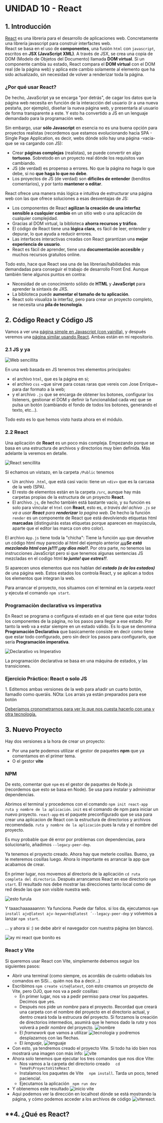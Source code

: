# **UNIDAD 10 - React**

## **1. Introducción**

[React](https://es.react.dev/) es una libreria para el desarrollo de aplicaciones web. Concretamente una librería javascript para construir interfactes web.  
React se basa en el uso de **componentes**, una fusión  `html` con `javascript`, escritos en **JSX (JavaScript XML)**. A través de JSX, se crea una copia de DOM (Modelo de Objetos del Documento) llamada **DOM virtual**. Si un componente cambia su estado, React compara el **DOM virtual** con el DOM real (de la página web) y aplica este cambio solamente al elemento que ha sido actualizado, sin necesidad de volver a renderizar toda la página.

### ¿Por qué usar **React**?
De hecho, JavaScript ya se encarga "por detrás", de cagar los datos que la página web necesita en función de la interacción del usuario (ir a una nueva pestaña, por ejemplo), diseñar la nueva página web, y presentarla al usuario de forma transparente a este. Y esto ha convertido a JS en un lenguaje demandado para la programación web.

Sin embargo, usar **sólo Javascript** en esencia no es una buena opción para proyectos realistas (recordemos que estamos evolucionando hacia SPA - Single Page Application, es decir, webs dónde sólo hay una página -vacia- que se va cargando con JS):

  - Crear **páginas complejas** (realistas), se puede convertir en algo **tortuoso**. Sobretodo en un proyecto real dónde los requisitos van cambiando.
  - JS (de verdad) es propenso a errores. No que la página no haga lo que debe, si no **que haga lo que no debe**.
  - Los proyectos de JS (de verdad) son **dificiles de entender** (benditos comentarios), y por tanto **mantener o editar**.
  

React ofrece una manera más lógica e intuitiva de estructurar una página web con las que ofrece soluciones a esas desventajas de JS:

  - Los componentes de React **agilizan la creación de una interfaz sensible a cualquier cambio** en un sitio web o una aplicación de cualquier complejidad.
  - Gracias al DOM virtual, la biblioteca **ahorra recursos y tráfico**.
  - El código de React tiene una **lógica clara**, es fácil de leer, entender y depurar, lo que ayuda a reducir errores.
  - Las interfaces interactivas creadas con React garantizan una **mejor experiencia de usuario**.
  - React es fácil de aprender, tiene una **documentación accesible** y muchos recursos gratuitos online.
  
Todo esto, hace que React sea una de las librerias/habilidades más demandadas para conseguir el trabajo de desarrollo Front End. Aunque también tiene algunos puntos en contra:

  - Necesidad de un conocimiento sólido de **HTML** y **JavaScript** para aprender la sintaxis de JXS.
  - La biblioteca puede **aumentar el tamaño de tu aplicación**.
  - React solo visualiza la interfaz, pero para crear un proyecto completo, se necesita una **pila de tecnología**.


## **2. Código React y Código JS**

Vamos a ver una [página simple en Javascript (con vainilla)](https://codesandbox.io/p/devbox/hg2rkw), y después veremos una [página similar usando React](https://codesandbox.io/p/devbox/88hszh). 
Ambas están en mi repositorio.

### **2.1 JS y ya**

![Web sencillita](img/websimple.jpg)

En una web basada en JS tenemos tres elementos principales: 

  - el archivo `html`, que es la página en si; 
  - el archivo `css` ~que sirve para cosas raras que vereis con Jose Enrique~ para dar formato a la web; 
  - y el archivo `.js` que se encarga de obtener los botones, configurar los listeners, gestionar el DOM y definir la funcionalidad cada vez que se pulsa un botón (cambiando el fondo de todos los botones, generando el texto, etc...). 

Todo esto es lo que hemos visto hasta ahora en el módulo.

### **2.2 React**

Una aplicación de **React** es un poco más compleja. Empezando porque se basa en una estructura de archivos y directorios muy bien definida. Más adelante la veremos en detalle.

![React sencillita](img/reactsimple.jpg)


Si echamos un vistazo, en la carpeta `/Public` tenemos 

- Un archivo `.html`, que está casi vacio: tiene un `<div>` que  es la carcasa de la web (SPA).
- El resto de elementos están en la carpeta `/src`, aunque hay más carpetas propias de la estructura de un proyecto **React**.
- El archivo`.js`, de hecho también está bastante vacío, y su función es solo para vincular el `html` con **React**, esto es, *a través del achivo `.js` se va a usar **React** para **renderizar** la pagina web*. De hecho la función `render` es un componente de React que está devolviendo etiquetas html **marcadas** (distinguirás estas etiquetas porque aparecen en mayúscula, aparte que el editor las marca con otro color). 

El archivo `App.js` tiene toda la "chicha": Tiene la función `app` que devuelve un código html muy parecido al html del ejemplo anterior ***¡¡¡¡Se está mezclando html con js!!!! ¡¡ay dios mio!!***. Por otra parte, no tenemos las instrucciones JavaScript pero si que tenemos algunas sentencias JS mezcladas en el codigo html ***to junto! que estres!!***. 

Si aparecen unos elementos que nos hablan del ***estado (o de los estados)*** de una página web. Estos estados los controla React, y se aplican a todos los elementos que integran la web.

 Para arrancar el proyecto, nos situamos con el terminal en la carpeta *react* y ejecuta el comando `npm start`.

### Programaciòn declarativa vs imperativa

En React se programa o configura el estado en el que tiene que estar todos los componentes de la página, no los pasos para llegar a ese estado. Por tanto la web va a estar siempre en un estado válido. Es lo que se denomina **Programación Declarativa** que basicamente consiste en decir como tiene que estar todo configurado, pero sin decir los pasos para configurarlo, que sería **Programación imperativa**.

![Declarativo vs Imperativo](img/decvsimp.png)

La programación declarativa se basa en una máquina de estados, y las transiciones.

<div class="exercise-box">
    <h3><i class="fas fa-laptop-code"></i> Ejercicio Práctico: React o solo JS</h3>
    <p>1. Editemos ambas versiones de la web para añadir un cuarto botón, llamadlo como queráis. 
    NOta: Los arrais ya están preparados para ese botón</p>
    <p><u>Deberíamos cronometrarnos para ver lo que nos cuesta hacerlo con una y otra tecnología.</u></p>
</div>

## **3. Nuevo Proyecto**

Hay dos versiones a la hora de crear un proyecto: 

  - Por una parte podemos utilizar el gestor de paquetes **npm** que ya comentamos en el primer tema.
  - O el gestor **vite**

### **NPM**

De esto, comentar que `npm` es el gestor de paquetes de Node.js (recordemos que esto se basa en Node). Se usa para instalar y administrar dependencias.

Abrimos el terminal y procedemos con el comando `npm init react-app ruta y nombre de la aplicación`. 
`init` es el comando de npm para iniciar un nuevo proyecto. `react-app` es el paquete preconfigurado que se usa para crear una aplicacion de React con la estructura de directorios y archivos recomendada. `ruta y nombre de la aplicación` pues la ruta y el nombre del proyecto.

Es muy probable que dé error por problemas con dependencias, para solucionarlo, añadimos `--legacy-peer-dep`.

Ya tenemos el proyecto creado. Ahora hay que meterle cosillas. Bueno, ya le meteremos cosillas luego. Ahora lo importante es arrancar la app que acabamos de crear.

En primer lugar, nos movemos al directorio de la aplicación `cd ruta completa del directorio`. Después arrancamos React en ese directorio `npm start`. El resultado nos debe mostrar las direcciones tanto local como de red desde las que son visible nuestra web.

![esto furula](img/direcciones.jpg)

Y taaachaaaaaannn: Ya funciona.
 Puede dar fallos. si los da, ejecutamos `npm install ajv@latest ajv-keywords@latest ´--legacy-peer-dep` y volvemos a lanzar `npm start`.



... y ahora si :) se debe abrir el navegador con nuestra página (en blanco).

![ay mi react que bonito es](img/quebonito.jpg)

### **React y Vite**

Si queremos usar React con Vite, simplemente debemos seguir los siguientes pasos:


   - Abrir una terminal (como siempre, os acordáis de cuánto odiabais los comandos en SiSi... quién nos iba a decir...)
   - Escribimos `npm create vite@latest`, con esto creamos un proyecto de Vite, pero OJO, que nos va a pedir cosillas:
      - En primer lugar, nos va a pedir permiso para crear los paquetes. Decimos que `y`es.
      - Después nos pide un *nombre* para el proyecto. Recordad que creará una carpeta con el nombre del proyecto en el directorio actual, y dentro creará toda la estrucura del proyecto. Si forzamos la creación de directorios intermedios, asumirá que le hemos dado la *ruta* y nos volverá a pedir *nombre* del proyecto. ![nombre](img/nombre.jpg)
      - El *framework* que vamos a utilizar ![tecnologia](img/tecnologia.jpg) y podremos desplazarnos con las flechas.
      - El *lenguaje*, ![lenguaje](img/lenguaje.jpg)
  - Con esto, ya tendremos creado el proyecto Vite. Si todo ha ido bien nos mostrará una imagen con más info: ![vite](img/vitecreado.jpg)
   - Ahora solo tenemos que ejecutar los tres comandos que nos dice Vite:
     - Nos vamos a la carpeta del directorio creado `  cd Tema9\ProyectoViteReact`
     - Instalamos los paquetes de Vite `  npm install`. Tarda un poco, tened paciencia!.
     - Ejecutamos la aplicación  ` npm run dev`
   - Y obtenemos este resultado ![inicio vite](img/vite.jpg)
   - Aqui podemos ver la dirección en localhost dónde se está mostrando la página, y cómo podemos acceder a los archivos de código ![vitereact](img/vitereact.jpg).
  

  

## **4. ¿Qué es React?





